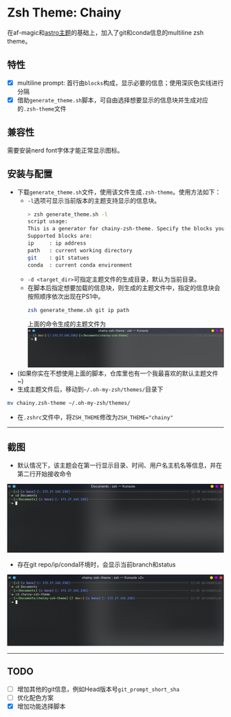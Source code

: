 # Zsh Theme: Chainy
在af-magic和[astro主题](https://github.com/iplaces/astro-zsh-theme)的基础上，加入了git和conda信息的multiline zsh theme。

## 特性
+ [x] multiline prompt: 首行由`blocks`构成，显示必要的信息；使用深灰色实线进行分隔
+ [x] 借助`generate_theme.sh`脚本，可自由选择想要显示的信息块并生成对应的`.zsh-theme`文件

## 兼容性
需要安装nerd font字体才能正常显示图标。

## 安装与配置
+ 下载`generate_theme.sh`文件，使用该文件生成`.zsh-theme`。使用方法如下：
  + `-l`选项可显示当前版本的主题支持显示的信息块。
    ```bash
    > zsh generate_theme.sh -l
    script usage:
    This is a generator for chainy-zsh-theme. Specify the blocks you wish to present in PS1, and this script will generate corresponding file.
    Supported blocks are:
    ip     : ip address
    path   : current working directory
    git    : git statues
    conda  : current conda environment
    ```
  + `-d <target_dir>`可指定主题文件的生成目录，默认为当前目录。
  + 在脚本后指定想要加载的信息块，则生成的主题文件中，指定的信息块会按照顺序依次出现在PS1中。
    ```bash
    zsh generate_theme.sh git ip path
    ```
    上面的命令生成的主题文件为
    ![](img/img1.png)
+ (如果你实在不想使用上面的脚本，仓库里也有一个我最喜欢的默认主题文件~)
+ 生成主题文件后，移动到`~/.oh-my-zsh/themes/`目录下
```bash
mv chainy.zsh-theme ~/.oh-my-zsh/themes/
```
+ 在`.zshrc`文件中，将`ZSH_THEME`修改为`ZSH_THEME="chainy"`

---
## 截图
+ 默认情况下，该主题会在第一行显示目录、时间、用户名主机名等信息，并在第二行开始接收命令
  
![](img/img2.png)

+ 存在git repo/ip/conda环境时，会显示当前branch和status

![](img/img3.png)

---
## TODO
+ [ ] 增加其他的git信息，例如Head版本号`git_prompt_short_sha`
+ [ ] 优化配色方案
+ [x] 增加功能选择脚本
